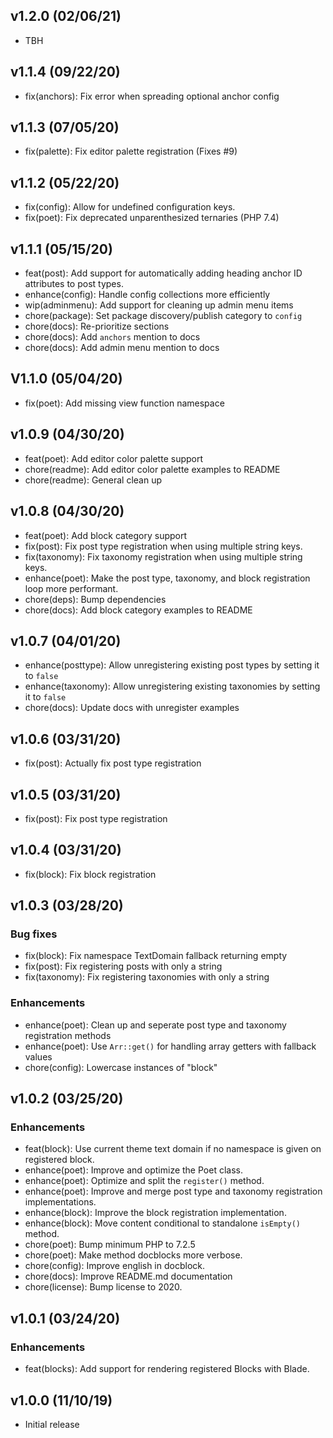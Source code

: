 ## v1.2.0 (02/06/21)

- TBH

## v1.1.4 (09/22/20)

- fix(anchors): Fix error when spreading optional anchor config

## v1.1.3 (07/05/20)

- fix(palette): Fix editor palette registration (Fixes #9)

## v1.1.2 (05/22/20)

- fix(config): Allow for undefined configuration keys.
- fix(poet): Fix deprecated unparenthesized ternaries (PHP 7.4)

## v1.1.1 (05/15/20)

- feat(post): Add support for automatically adding heading anchor ID attributes to post types.
- enhance(config): Handle config collections more efficiently
- wip(adminmenu): Add support for cleaning up admin menu items
- chore(package): Set package discovery/publish category to `config`
- chore(docs): Re-prioritize sections
- chore(docs): Add `anchors` mention to docs
- chore(docs): Add admin menu mention to docs

## V1.1.0 (05/04/20)

- fix(poet): Add missing view function namespace

## v1.0.9 (04/30/20)

- feat(poet): Add editor color palette support
- chore(readme): Add editor color palette examples to README
- chore(readme): General clean up

## v1.0.8 (04/30/20)

- feat(poet): Add block category support
- fix(post): Fix post type registration when using multiple string keys.
- fix(taxonomy): Fix taxonomy registration when using multiple string keys.
- enhance(poet): Make the post type, taxonomy, and block registration loop more performant.
- chore(deps): Bump dependencies
- chore(docs): Add block category examples to README

## v1.0.7 (04/01/20)

- enhance(posttype): Allow unregistering existing post types by setting it to `false`
- enhance(taxonomy): Allow unregistering existing taxonomies by setting it to `false`
- chore(docs): Update docs with unregister examples

## v1.0.6 (03/31/20)

- fix(post): Actually fix post type registration

## v1.0.5 (03/31/20)

- fix(post): Fix post type registration

## v1.0.4 (03/31/20)

- fix(block): Fix block registration

## v1.0.3 (03/28/20)

### Bug fixes

- fix(block): Fix namespace TextDomain fallback returning empty
- fix(post): Fix registering posts with only a string
- fix(taxonomy): Fix registering taxonomies with only a string

### Enhancements

- enhance(poet): Clean up and seperate post type and taxonomy registration methods
- enhance(poet): Use `Arr::get()` for handling array getters with fallback values
- chore(config): Lowercase instances of "block"

## v1.0.2 (03/25/20)

### Enhancements

- feat(block): Use current theme text domain if no namespace is given on registered block.
- enhance(poet): Improve and optimize the Poet class.
- enhance(poet): Optimize and split the `register()` method.
- enhance(poet): Improve and merge post type and taxonomy registration implementations.
- enhance(block): Improve the block registration implementation.
- enhance(block): Move content conditional to standalone `isEmpty()` method.
- chore(poet): Bump minimum PHP to 7.2.5
- chore(poet): Make method docblocks more verbose.
- chore(config): Improve english in docblock.
- chore(docs): Improve README.md documentation
- chore(license): Bump license to 2020.

## v1.0.1 (03/24/20)

### Enhancements

- feat(blocks): Add support for rendering registered Blocks with Blade.

## v1.0.0 (11/10/19)

- Initial release
